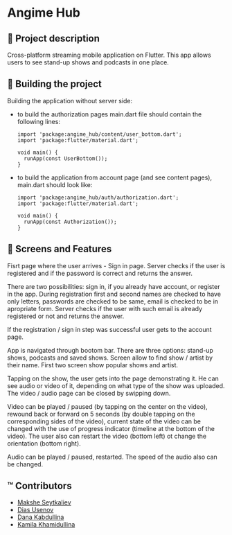 # Angime Hub

## :scroll: Project description
Cross-platform streaming mobile application on Flutter. This app allows users to see stand-up shows and podcasts in one place.

## :hammer: Building the project

Building the application without server side:
- to build the authorization pages main.dart file should contain the following lines:
  ```
  import 'package:angime_hub/content/user_bottom.dart';
  import 'package:flutter/material.dart';

  void main() {
    runApp(const UserBottom());
  }

  ```
- to build the application from account page (and see content pages), main.dart should look like:
  ```
  import 'package:angime_hub/auth/authorization.dart';
  import 'package:flutter/material.dart';

  void main() {
    runApp(const Authorization());
  }

  ```

## :iphone: Screens and Features

Fisrt page where the user arrives - Sign in page. Server checks if the user is registered and if the password is correct and returns the answer.

There are two possibilities: sign in, if you already have account, or register in the app. During registration first and second names are checked to have only letters, passwords are checked to be same, email is checked to be in apropriate form. Server checks if the user with such email is already registered or not and returns the answer.

If the registration / sign in step was successful user gets to the account page.

App is navigated through bootom bar. There are three options: stand-up shows, podcasts and saved shows.
Screen allow to find show / artist by their name. First two screen show popular shows and artist.

Tapping on the show, the user gets into the page demonstrating it. He can see audio or video of it, depending on what type of the show was uploaded. The video / audio page can be closed by swipping down.

Video can be played / paused (by tapping on the center on the video), rewound back or forward on 5 seconds (by double tapping on the corresponding sides of the video), current state of the video can be changed with the use of progress indicator (timeline at the bottom of the video). The user also can restart the video (bottom left) ot change the orientation (bottom right).

Audio can be played / paused, restarted. The speed of the audio also can be changed.


## :tm: Contributors
- [Makshe Seytkaliev](https://github.com/seytkalievm)
- [Dias Usenov](https://github.com/diazzzu)
- [Dana Kabdullina](https://github.com/dannakk)
- [Kamila Khamidullina](https://github.com/Kamila-Khamidullina)

